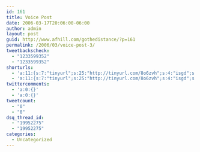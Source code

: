 ```yaml
---
id: 161
title: Voice Post
date: 2006-03-17T20:06:00-06:00
author: admin
layout: post
guid: http://www.afhill.com/gothedistance/?p=161
permalink: /2006/03/voice-post-3/
tweetbackscheck:
  - "1233599352"
  - "1233599352"
shorturls:
  - 'a:11:{s:7:"tinyurl";s:25:"http://tinyurl.com/8o6zvh";s:4:"isgd";s:17:"http://is.gd/fl05";s:5:"bitly";s:19:"http://bit.ly/XhW2y";s:5:"snipr";s:22:"http://snipr.com/9stjg";s:5:"snurl";s:22:"http://snurl.com/9stjg";s:7:"snipurl";s:24:"http://snipurl.com/9stjg";s:4:"trim";s:17:"http://tr.im/4ctc";s:5:"adjix";s:207:"(10 Jan 2008 temporary restriction: API requires valid partnerID or partnerEmail key in request. Contact us if this affects you.) Invalid Adjix request. API documentation @ http://web.adjix.com/AdjixAPI.html";s:4:"advu";s:203:"(10 Jan 2008 temporary restriction: API requires valid partnerID or partnerEmail key in request. Contact us if this affects you.) Invalid Adjix request. API documentation @ http://web.ad.vu/AdjixAPI.html";s:4:"zima";s:19:"http://zi.ma/9f3514";s:9:"permalink";s:55:"http://www.afhill.com/gothedistance/2006/03/voice-post/";}'
  - 'a:11:{s:7:"tinyurl";s:25:"http://tinyurl.com/8o6zvh";s:4:"isgd";s:17:"http://is.gd/fl05";s:5:"bitly";s:19:"http://bit.ly/XhW2y";s:5:"snipr";s:22:"http://snipr.com/9stjg";s:5:"snurl";s:22:"http://snurl.com/9stjg";s:7:"snipurl";s:24:"http://snipurl.com/9stjg";s:4:"trim";s:17:"http://tr.im/4ctc";s:5:"adjix";s:207:"(10 Jan 2008 temporary restriction: API requires valid partnerID or partnerEmail key in request. Contact us if this affects you.) Invalid Adjix request. API documentation @ http://web.adjix.com/AdjixAPI.html";s:4:"advu";s:203:"(10 Jan 2008 temporary restriction: API requires valid partnerID or partnerEmail key in request. Contact us if this affects you.) Invalid Adjix request. API documentation @ http://web.ad.vu/AdjixAPI.html";s:4:"zima";s:19:"http://zi.ma/9f3514";s:9:"permalink";s:55:"http://www.afhill.com/gothedistance/2006/03/voice-post/";}'
twittercomments:
  - 'a:0:{}'
  - 'a:0:{}'
tweetcount:
  - "0"
  - "0"
dsq_thread_id:
  - "19952275"
  - "19952275"
categories:
  - Uncategorized
---
```

<lj-phonepost journalid='7764056' dpid='1203' />